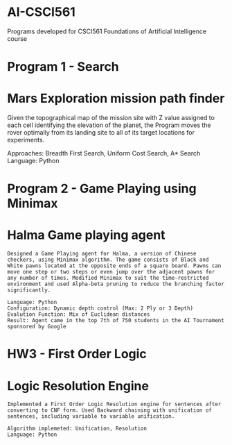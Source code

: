 # AI-CSCI561
Programs developed for CSCI561 Foundations of Artificial Intelligence course

# Program 1 - Search 
 # Mars Exploration mission path finder
Given the topographical map of the mission site with Z value assigned to each cell identifying the elevation of the planet,
the Program moves the rover optimally from its landing site to all of its target locations for experiments.

Approaches: Breadth First Search, Uniform Cost Search, A\* Search
Language: Python

# Program 2 - Game Playing using Minimax
 # Halma Game playing agent
	Designed a Game Playing agent for Halma, a version of Chinese checkers, using Minimax algorithm. The game consists of Black and White pawns located at the opposite ends of a square board. Pawns can move one step or two steps or even jump over the adjacent pawns for any number of times. Modified Minimax to suit the time-restricted environment and used Alpha-beta pruning to reduce the branching factor significantly.
	
	Language: Python
	Configuration: Dynamic depth control (Max: 2 Ply or 3 Depth)
	Evalution Function: Mix of Euclidean distances
	Result: Agent came in the top 7th of 750 students in the AI Tournament sponsored by Google

# HW3 - First Order Logic
 # Logic Resolution Engine
	Implemented a First Order Logic Resolution engine for sentences after converting to CNF form. Used Backward chaining with unification of sentences, including variable to variable unification.

	Algorithm implemeted: Unification, Resolution
	Language: Python
